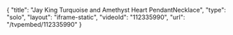 {
    "title": "Jay King Turquoise and Amethyst Heart PendantNecklace",
    "type": "solo",
    "layout": "iframe-static",
    "videoId": "112335990",
    "url": "\/tvpembed\/112335990"
}
